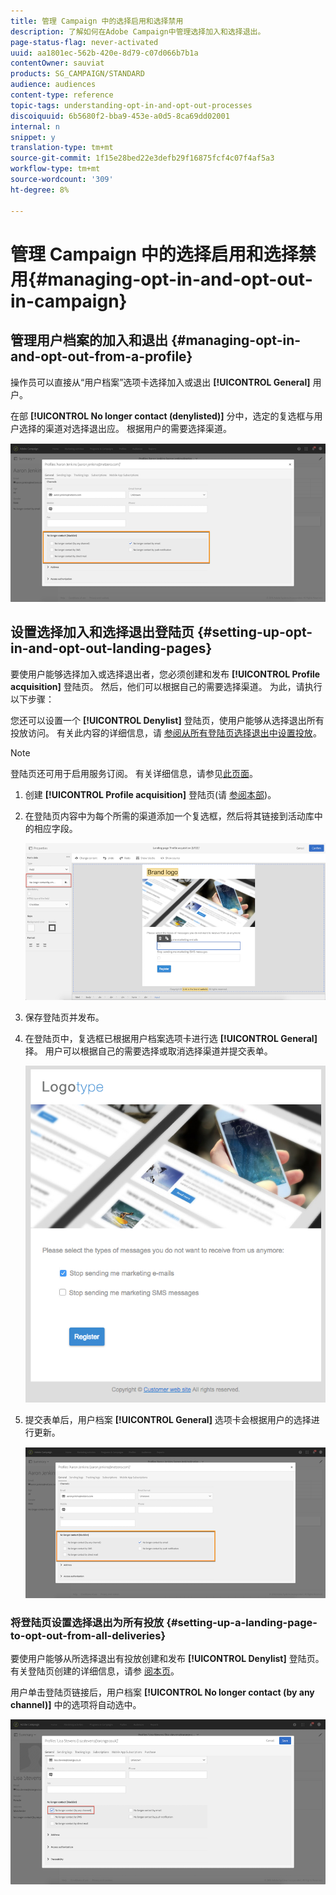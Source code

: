 ```yaml
---
title: 管理 Campaign 中的选择启用和选择禁用
description: 了解如何在Adobe Campaign中管理选择加入和选择退出。
page-status-flag: never-activated
uuid: aa1801ec-562b-420e-8d79-c07d066b7b1a
contentOwner: sauviat
products: SG_CAMPAIGN/STANDARD
audience: audiences
content-type: reference
topic-tags: understanding-opt-in-and-opt-out-processes
discoiquuid: 6b5680f2-bba9-453e-a0d5-8ca69dd02001
internal: n
snippet: y
translation-type: tm+mt
source-git-commit: 1f15e28bed22e3defb29f16875fcf4c07f4af5a3
workflow-type: tm+mt
source-wordcount: '309'
ht-degree: 8%

---
```



# 管理 Campaign 中的选择启用和选择禁用{#managing-opt-in-and-opt-out-in-campaign}

## 管理用户档案的加入和退出 {#managing-opt-in-and-opt-out-from-a-profile}

操作员可以直接从“用户档案”选项卡选择加入或退出 **[!UICONTROL General]** 用户。

在部 **[!UICONTROL No longer contact (denylisted)]** 分中，选定的复选框与用户选择的渠道对选择退出应。 根据用户的需要选择渠道。

![](assets/optin_landingpage_3.png)

## 设置选择加入和选择退出登陆页 {#setting-up-opt-in-and-opt-out-landing-pages}

要使用户能够选择加入或选择退出者，您必须创建和发布 **[!UICONTROL Profile acquisition]** 登陆页。 然后，他们可以根据自己的需要选择渠道。 为此，请执行以下步骤：

您还可以设置一个 **[!UICONTROL Denylist]** 登陆页，使用户能够从选择退出所有投放访问。 有关此内容的详细信息，请 [参阅从所有登陆页选择退出中设置投放](#setting-up-a-landing-page-to-opt-out-from-all-deliveries)。

>[!NOTE]
>
>登陆页还可用于启用服务订阅。 有关详细信息，请参见[此页面](../../channels/using/configuring-landing-page.md#linking-a-landing-page-to-a-service)。

1. 创建 **[!UICONTROL Profile acquisition]** 登陆页(请 [参阅本部](../../channels/using/getting-started-with-landing-pages.md))。
1. 在登陆页内容中为每个所需的渠道添加一个复选框，然后将其链接到活动库中的相应字段。

   ![](assets/optin_landingpage_1.png)

1. 保存登陆页并发布。
1. 在登陆页中，复选框已根据用户档案选项卡进行选 **[!UICONTROL General]** 择。 用户可以根据自己的需要选择或取消选择渠道并提交表单。

   ![](assets/optin_landingpage_2.png)

1. 提交表单后，用户档案 **[!UICONTROL General]** 选项卡会根据用户的选择进行更新。

   ![](assets/optin_landingpage_3.png)

### 将登陆页设置选择退出为所有投放 {#setting-up-a-landing-page-to-opt-out-from-all-deliveries}

要使用户能够从所选择退出有投放创建和发布 **[!UICONTROL Denylist]** 登陆页。 有关登陆页创建的详细信息，请参 [阅本页](../../channels/using/getting-started-with-landing-pages.md)。

用户单击登陆页链接后，用户档案 **[!UICONTROL No longer contact (by any channel)]** 中的选项将自动选中。

![](assets/blocklisting_allchannels.png)

